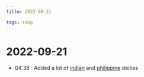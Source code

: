 ```yaml
---
title: 2022-09-21

tags: temp
---
```

# 2022-09-21
- 04:38 : Added a lot of [indian](../docs/indian.md) and [philippine](../docs/philippine.md) deities

